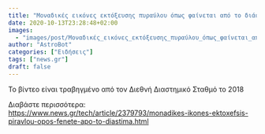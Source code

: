 ```yaml
---
title: "Μοναδικές εικόνες εκτόξευσης πυραύλου όπως φαίνεται από το διάστημα"
date: 2020-10-13T23:28:48+02:00
images:
  - "images/post/Μοναδικές_εικόνες_εκτόξευσης_πυραύλου_όπως_φαίνεται_από_το_διάστημα.jpg"
author: "AstroBot"
categories: ["Ειδήσεις"]
tags: ["news.gr"]
draft: false
---
```


Το βίντεο είναι τραβηγμένο από τον Διεθνή Διαστημικό Σταθμό το 2018

Διαβάστε περισσότερα: https://www.news.gr/tech/article/2379793/monadikes-ikones-ektoxefsis-piravlou-opos-fenete-apo-to-diastima.html
